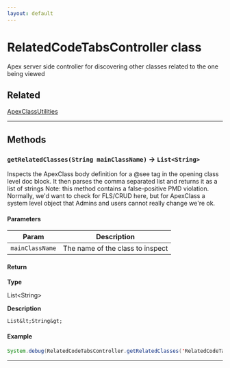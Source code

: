 ```yaml
---
layout: default
---
```

# RelatedCodeTabsController class

Apex server side controller for discovering other classes related to the one being viewed

## Related

[ApexClassUtilities](https://github.com/trailheadapps/apex-recipes/wiki/ApexClassUtilities.md)

---
## Methods
### `getRelatedClasses(String mainClassName)` → `List<String>`

Inspects the ApexClass body definition for a @see tag in the opening class level doc block. It then parses the comma separated list and returns it as a list of strings Note: this method contains a false-positive PMD violation. Normally, we&apos;d want to check for FLS/CRUD here, but for ApexClass a system level object that Admins and users cannot really change we&apos;re ok.

#### Parameters

| Param | Description |
| ----- | ----------- |
|`mainClassName` |  The name of the class to inspect |

#### Return

**Type**

List&lt;String&gt;

**Description**

`List&lt;String&gt;`

#### Example
```java
System.debug(RelatedCodeTabsController.getRelatedClasses('RelatedCodeTabsController'));
```

---
